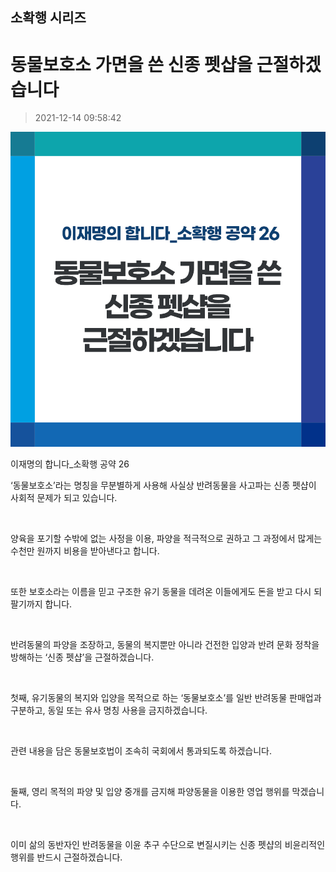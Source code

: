 ## 소확행 시리즈
# 동물보호소 가면을 쓴 신종 펫샵을 근절하겠습니다
> 2021-12-14 09:58:42

![동물보호소 가면을 쓴 신종 펫샵을 근절하겠습니다](028.png)

이재명의 합니다_소확행 공약 26



‘동물보호소’라는 명칭을 무분별하게 사용해 사실상 반려동물을 사고파는 신종 펫샵이 사회적 문제가 되고 있습니다.

​

양육을 포기할 수밖에 없는 사정을 이용, 파양을 적극적으로 권하고 그 과정에서 많게는 수천만 원까지 비용을 받아낸다고 합니다.

​

또한 보호소라는 이름을 믿고 구조한 유기 동물을 데려온 이들에게도 돈을 받고 다시 되팔기까지 합니다.

​

반려동물의 파양을 조장하고, 동물의 복지뿐만 아니라 건전한 입양과 반려 문화 정착을 방해하는 ‘신종 펫샵’을 근절하겠습니다.

​

첫째, 유기동물의 복지와 입양을 목적으로 하는 ‘동물보호소’를 일반 반려동물 판매업과 구분하고, 동일 또는 유사 명칭 사용을 금지하겠습니다.

​

관련 내용을 담은 동물보호법이 조속히 국회에서 통과되도록 하겠습니다.

​

둘째, 영리 목적의 파양 및 입양 중개를 금지해 파양동물을 이용한 영업 행위를 막겠습니다.

​

이미 삶의 동반자인 반려동물을 이윤 추구 수단으로 변질시키는 신종 펫샵의 비윤리적인 행위를 반드시 근절하겠습니다.